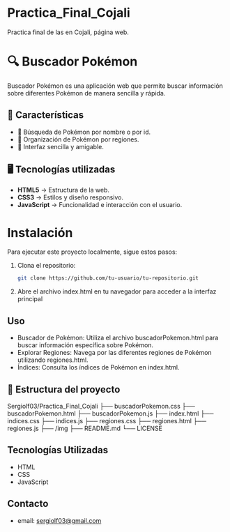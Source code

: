 # Practica_Final_Cojali
Practica final de las en Cojali, página web.

# 🔍 Buscador Pokémon  

Buscador Pokémon es una aplicación web que permite buscar información sobre diferentes Pokémon de manera sencilla y rápida.  

## 🚀 Características  
- 🔎 Búsqueda de Pokémon por nombre o por id.  
- 📂 Organización de Pokémon por regiones.  
- 🎨 Interfaz sencilla y amigable.  

## 🖥️ Tecnologías utilizadas  
- **HTML5** → Estructura de la web.  
- **CSS3** → Estilos y diseño responsivo.  
- **JavaScript** → Funcionalidad e interacción con el usuario.

# Instalación
Para ejecutar este proyecto localmente, sigue estos pasos:

1. Clona el repositorio:
   ```bash
   git clone https://github.com/tu-usuario/tu-repositorio.git
2. Abre el archivo index.html en tu navegador para acceder a la interfaz principal

## Uso   
- Buscador de Pokémon: Utiliza el archivo buscadorPokemon.html para buscar información específica sobre Pokémon.
- Explorar Regiones: Navega por las diferentes regiones de Pokémon utilizando regiones.html.
- Índices: Consulta los índices de Pokémon en index.html.

## 📂 Estructura del proyecto  
Sergiolf03/Practica_Final_Cojali
├── buscadorPokemon.css
├── buscadorPokemon.html
├── buscadorPokemon.js
├── index.html
├── indices.css
├── indices.js
├── regiones.css
├── regiones.html
├── regiones.js
├── /img
├── README.md
└── LICENSE

## Tecnologías Utilizadas
- HTML
- CSS
- JavaScript

## Contacto
- email: sergiolf03@gmail.com



